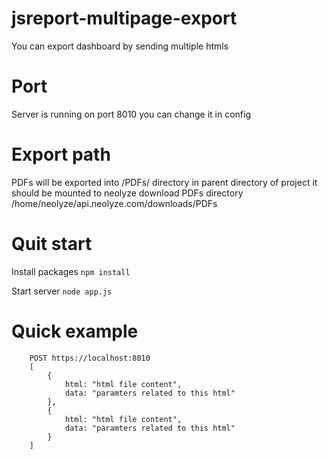 # jsreport-multipage-export

You can export dashboard by sending multiple htmls 

# Port
Server is running on port 8010 you can change it in config

# Export path
PDFs will be exported into /PDFs/ directory in parent directory of project 
it should be mounted to neolyze download PDFs directory 
/home/neolyze/api.neolyze.com/downloads/PDFs

# Quit start
Install packages 
`npm install`

Start server
`node app.js`

# Quick example

```
    POST https://localhost:8010 
    [
        {
            html: "html file content",
            data: "paramters related to this html"
        },
        {
            html: "html file content",
            data: "paramters related to this html"
        }
    ]
```